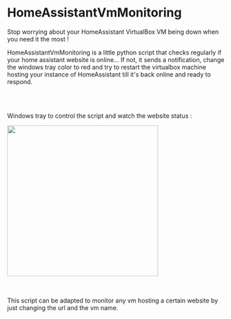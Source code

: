 # HomeAssistantVmMonitoring

Stop worrying about your HomeAssistant VirtualBox VM being down when you need it the most !

HomeAssistantVmMonitoring is a little python script that checks regularly if your home assistant website is online... If not, it sends a notification, change the windows tray color to red and try to restart the virtualbox machine hosting your instance of HomeAssistant till it's back online and ready to respond.

<br>
<br>

Windows tray to control the script and watch the website status :
<div align="left">
         <img src="https://github.com/RaghaniSebastien/HomeAssistantVmMonitoring/assets/73033350/c7de3ea7-142e-4b92-acce-0dd37a3e8f2d" width="350";/>

</div>

<br>
<br>

This script can be adapted to monitor any vm hosting a certain website by just changing the url and the vm name.
